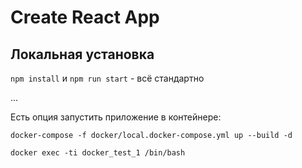 # Create React App

## Локальная установка

`npm install` и `npm run start` - всё стандартно

...

Есть опция запустить приложение в контейнере:

`docker-compose -f docker/local.docker-compose.yml up --build -d`

`docker exec -ti docker_test_1 /bin/bash`
